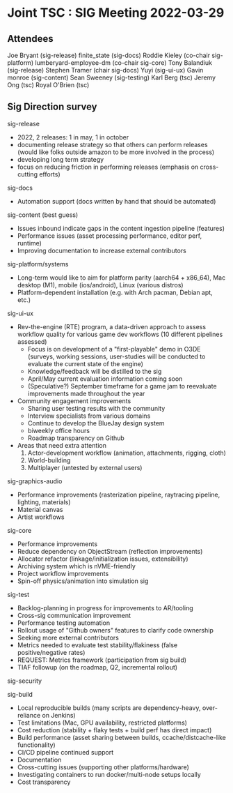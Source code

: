 # Joint TSC : SIG Meeting 2022-03-29

## Attendees

Joe Bryant (sig-release)
finite_state (sig-docs)
Roddie Kieley (co-chair sig-platform)
lumberyard-employee-dm (co-chair sig-core)
Tony Balandiuk (sig-release)
Stephen Tramer (chair sig-docs)
Yuyi (sig-ui-ux)
Gavin monroe (sig-content)
Sean Sweeney (sig-testing)
Karl Berg (tsc)
Jeremy Ong (tsc)
Royal O'Brien (tsc)

## Sig Direction survey

sig-release
- 2022, 2 releases: 1 in may, 1 in october
- documenting release strategy so that others can perform releases (would like folks outside amazon to be more involved in the process)
- developing long term strategy
- focus on reducing friction in performing releases (emphasis on cross-cutting efforts)

sig-docs
- Automation support (docs written by hand that should be automated)

sig-content
(best guess)
- Issues inbound indicate gaps in the content ingestion pipeline (features)
- Performance issues (asset processing performance, editor perf, runtime)
- Improving documentation to increase external contributors

sig-platform/systems
- Long-term would like to aim for platform parity (aarch64 + x86_64), Mac desktop (M1), mobile (ios/android), Linux (various distros)
- Platform-dependent installation (e.g. with Arch pacman, Debian apt, etc.)

sig-ui-ux
- Rev-the-engine (RTE) program, a data-driven approach to assess workflow quality for various game dev workflows (10 different pipelines assessed)
  - Focus is on development of a "first-playable" demo in O3DE (surveys, working sessions, user-studies will be conducted to evaluate the current state of the engine)
  - Knowledge/feedback will be distilled to the sig
  - April/May current evaluation information coming soon
  - (Speculative?) September timeframe for a game jam to reevaluate improvements made throughout the year
- Community engagement improvements
  - Sharing user testing results with the community
  - Interview specialists from various domains
  - Continue to develop the BlueJay design system
  - biweekly office hours
  - Roadmap transparency on Github
- Areas that need extra attention
  1. Actor-development workflow (animation, attachments, rigging, cloth)
  2. World-building
  3. Multiplayer (untested by external users)

sig-graphics-audio
- Performance improvements (rasterization pipeline, raytracing pipeline, lighting, materials)
- Material canvas
- Artist workflows

sig-core
- Performance improvements
- Reduce dependency on ObjectStream (reflection improvements)
- Allocator refactor (linkage/initialization issues, extensibility)
- Archiving system which is nVME-friendly
- Project workflow improvements
- Spin-off physics/animation into simulation sig

sig-test
- Backlog-planning in progress for improvements to AR/tooling
- Cross-sig communication improvement
- Performance testing automation
- Rollout usage of "Github owners" features to clarify code ownership
- Seeking more external contributors
- Metrics needed to evaluate test stability/flakiness (false positive/negative rates)
- REQUEST: Metrics framework (participation from sig build)
- TIAF followup (on the roadmap, Q2, incremental rollout)

sig-security

sig-build
- Local reproducible builds (many scripts are dependency-heavy, over-reliance on Jenkins)
- Test limitations (Mac, GPU availability, restricted platforms)
- Cost reduction (stability + flaky tests + build perf has direct impact)
- Build performance (asset sharing between builds, ccache/distcache-like functionality)
- CI/CD pipeline continued support
- Documentation
- Cross-cutting issues (supporting other platforms/hardware)
- Investigating containers to run docker/multi-node setups locally
- Cost transparency
